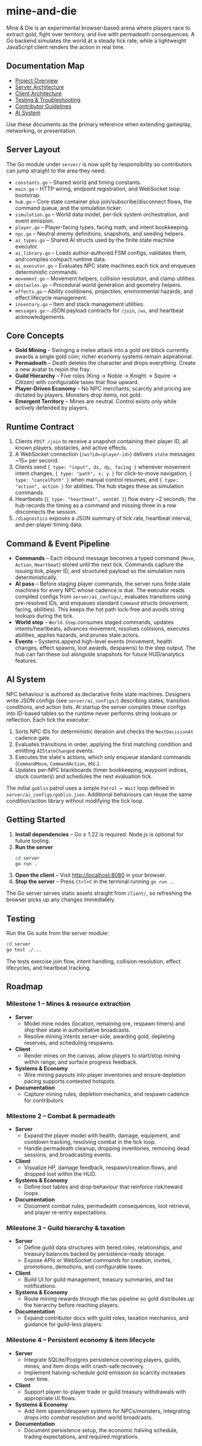 # mine-and-die

Mine & Die is an experimental browser-based arena where players race to extract gold, fight over territory, and live with permadeath consequences. A Go backend simulates the world at a steady tick rate, while a lightweight JavaScript client renders the action in real time.

## Documentation Map
- [Project Overview](docs/README.md)
- [Server Architecture](docs/server.md)
- [Client Architecture](docs/client.md)
- [Testing & Troubleshooting](docs/testing.md)
- [Contributor Guidelines](AGENTS.md)
- [AI System](docs/ai.md)

Use these documents as the primary reference when extending gameplay, networking, or presentation.

## Server Layout
The Go module under `server/` is now split by responsibility so contributors can jump straight to the area they need:

- `constants.go` – Shared world and timing constants.
- `main.go` – HTTP wiring, endpoint registration, and WebSocket loop bootstrap.
- `hub.go` – Core state container plus join/subscribe/disconnect flows, the command queue, and the simulation ticker.
- `simulation.go` – World data model, per-tick system orchestration, and event emission.
- `player.go` – Player-facing types, facing math, and intent bookkeeping.
- `npc.go` – Neutral enemy definitions, snapshots, and seeding helpers.
- `ai_types.go` – Shared AI structs used by the finite state machine executor.
- `ai_library.go` – Loads author-authored FSM configs, validates them, and compiles compact runtime data.
- `ai_executor.go` – Evaluates NPC state machines each tick and enqueues deterministic commands.
- `movement.go` – Movement helpers, collision resolution, and clamp utilities.
- `obstacles.go` – Procedural world generation and geometry helpers.
- `effects.go` – Ability cooldowns, projectiles, environmental hazards, and effect lifecycle management.
- `inventory.go` – Item and stack management utilities.
- `messages.go` – JSON payload contracts for `/join`, `/ws`, and heartbeat acknowledgements.

## Core Concepts
- **Gold Mining** – Swinging a melee attack into a gold ore block currently awards a single gold coin; richer economy systems remain aspirational.
- **Permadeath** – Death deletes the character and drops everything. Create a new avatar to rejoin the fray.
- **Guild Hierarchy** – Five roles (King → Noble → Knight → Squire → Citizen) with configurable taxes that flow upward.
- **Player-Driven Economy** – No NPC merchants; scarcity and pricing are dictated by players. Monsters drop items, not gold.
- **Emergent Territory** – Mines are neutral. Control exists only while actively defended by players.

## Runtime Contract
1. Clients `POST /join` to receive a snapshot containing their player ID, all known players, obstacles, and active effects.
2. A WebSocket connection (`/ws?id=<player-id>`) delivers `state` messages ~15× per second.
3. Clients send `{ type: "input", dx, dy, facing }` whenever movement intent changes, `{ type: "path", x, y }` for click-to-move navigation, `{ type: "cancelPath" }` when manual control resumes, and `{ type: "action", action }` for abilities. The hub stages these as simulation commands.
4. Heartbeats (`{ type: "heartbeat", sentAt }`) flow every ~2 seconds; the hub records the timing as a command and missing three in a row disconnects the session.
5. `/diagnostics` exposes a JSON summary of tick rate, heartbeat interval, and per-player timing data.

## Command & Event Pipeline
- **Commands** – Each inbound message becomes a typed command (`Move`, `Action`, `Heartbeat`) stored until the next tick. Commands capture the issuing tick, player ID, and structured payload so the simulation runs deterministically.
- **AI pass** – Before staging player commands, the server runs finite state machines for every NPC whose cadence is due. The executor reads compiled configs from `server/ai_configs/`, evaluates transitions using pre-resolved IDs, and enqueues standard `Command` structs (movement, facing, abilities). This keeps the hot path lock-free and avoids string lookups during the tick.
- **World step** – `World.Step` consumes staged commands, updates intents/heartbeats, advances movement, resolves collisions, executes abilities, applies hazards, and prunes stale actors.
- **Events** – Systems append high-level events (movement, health changes, effect spawns, loot awards, despawns) to the step output. The hub can fan these out alongside snapshots for future HUD/analytics features.

## AI System
NPC behaviour is authored as declarative finite state machines. Designers write JSON configs (see `server/ai_configs/`) describing states, transition conditions, and action lists. At startup the server compiles these configs into ID-based tables so the runtime never performs string lookups or reflection. Each tick the executor:

1. Sorts NPC IDs for deterministic iteration and checks the `NextDecisionAt` cadence gate.
2. Evaluates transitions in order, applying the first matching condition and emitting `AIStateChanged` events.
3. Executes the state's actions, which only enqueue standard commands (`CommandMove`, `CommandAction`, etc.).
4. Updates per-NPC blackboards (timer bookkeeping, waypoint indices, stuck counters) and schedules the next evaluation tick.

The initial `goblin` patrol uses a simple `Patrol ↔ Wait` loop defined in `server/ai_configs/goblin.json`. Additional behaviours can reuse the same condition/action library without modifying the tick loop.

## Getting Started
1. **Install dependencies** – Go ≥ 1.22 is required. Node.js is optional for future tooling.
2. **Run the server**
   ```bash
   cd server
   go run .
   ```
3. **Open the client** – Visit [http://localhost:8080](http://localhost:8080) in your browser.
4. **Stop the server** – Press `Ctrl+C` in the terminal running `go run .`.

The Go server serves static assets straight from `client/`, so refreshing the browser picks up any changes immediately.

## Testing
Run the Go suite from the server module:
```bash
cd server
go test ./...
```
The tests exercise join flow, intent handling, collision resolution, effect lifecycles, and heartbeat tracking.

## Roadmap
### Milestone 1 – Mines & resource extraction
- **Server**
  - Model mine nodes (location, remaining ore, respawn timers) and ship their state in authoritative broadcasts.
  - Resolve mining intents server-side, awarding gold, depleting reserves, and scheduling respawns.
- **Client**
  - Render mines on the canvas, allow players to start/stop mining within range, and surface progress feedback.
- **Systems & Economy**
  - Wire mining payouts into player inventories and ensure depletion pacing supports contested hotspots.
- **Documentation**
  - Capture mining rules, depletion mechanics, and respawn cadence for contributors.

### Milestone 2 – Combat & permadeath
- **Server**
  - Expand the player model with health, damage, equipment, and cooldown tracking, resolving combat in the tick loop.
  - Handle permadeath cleanup, dropping inventories, removing dead sessions, and broadcasting events.
- **Client**
  - Visualize HP, damage feedback, respawn/creation flows, and dropped loot within the HUD.
- **Systems & Economy**
  - Define loot tables and drop behaviour that reinforce risk/reward loops.
- **Documentation**
  - Document combat rules, permadeath consequences, loot retrieval, and player re-entry expectations.

### Milestone 3 – Guild hierarchy & taxation
- **Server**
  - Define guild data structures with tiered roles, relationships, and treasury balances backed by persistence-ready storage.
  - Expose APIs or WebSocket commands for creation, invites, promotions, demotions, and configurable taxes.
- **Client**
  - Build UI for guild management, treasury summaries, and tax notifications.
- **Systems & Economy**
  - Route mining rewards through the tax pipeline so gold distributes up the hierarchy before reaching players.
- **Documentation**
  - Expand contributor docs with guild roles, taxation mechanics, and guidance for guild-less players.

### Milestone 4 – Persistent economy & item lifecycle
- **Server**
  - Integrate SQLite/Postgres persistence covering players, guilds, mines, and item drops with crash-safe recovery.
  - Implement halving-schedule gold emission so scarcity increases over time.
- **Client**
  - Support player-to-player trade or guild treasury withdrawals with appropriate UI flows.
- **Systems & Economy**
  - Add item spawn/despawn systems for NPCs/monsters, integrating drops into combat resolution and world broadcasts.
- **Documentation**
  - Document persistence setup, the economic halving schedule, trading expectations, and required migrations.
